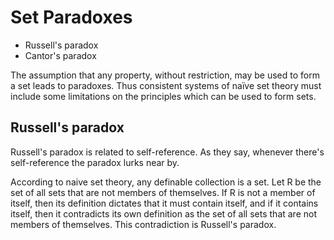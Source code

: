 # Set Paradoxes

- Russell's paradox
- Cantor's paradox

The assumption that any property, without restriction, may be used to form a set leads to paradoxes. Thus consistent systems of naïve set theory must include some limitations on the principles which can be used to form sets.

## Russell's paradox
Russell's paradox is related to self-reference. As they say, whenever there's self-reference the paradox lurks near by.

According to naive set theory, any definable collection is a set. Let R be the set of all sets that are not members of themselves. If R is not a member of itself, then its definition dictates that it must contain itself, and if it contains itself, then it contradicts its own definition as the set of all sets that are not members of themselves. This contradiction is Russell's paradox. 

